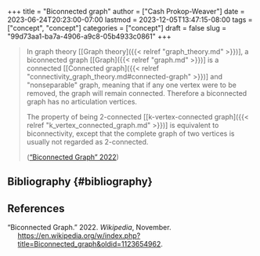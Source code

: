 +++
title = "Biconnected graph"
author = ["Cash Prokop-Weaver"]
date = 2023-06-24T20:23:00-07:00
lastmod = 2023-12-05T13:47:15-08:00
tags = ["concept", "concept"]
categories = ["concept"]
draft = false
slug = "99d73aa1-ba7a-4906-a9c8-05b4933c0861"
+++

> In graph theory [[Graph theory]({{< relref "graph_theory.md" >}})], a biconnected graph [[Graph]({{< relref "graph.md" >}})] is a connected [[Connected graph]({{< relref "connectivity_graph_theory.md#connected-graph" >}})] and "nonseparable" graph, meaning that if any one vertex were to be removed, the graph will remain connected. Therefore a biconnected graph has no articulation vertices.
>
> The property of being 2-connected [[k-vertex-connected graph]({{< relref "k_vertex_connected_graph.md" >}})] is equivalent to biconnectivity, except that the complete graph of two vertices is usually not regarded as 2-connected.
>
> (<a href="#citeproc_bib_item_1">“Biconnected Graph” 2022</a>)


## Bibliography {#bibliography}

## References

<style>.csl-entry{text-indent: -1.5em; margin-left: 1.5em;}</style><div class="csl-bib-body">
  <div class="csl-entry"><a id="citeproc_bib_item_1"></a>“Biconnected Graph.” 2022. <i>Wikipedia</i>, November. <a href="https://en.wikipedia.org/w/index.php?title=Biconnected_graph&oldid=1123654962">https://en.wikipedia.org/w/index.php?title=Biconnected_graph&#38;oldid=1123654962</a>.</div>
</div>
